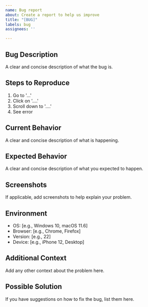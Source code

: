 ```yaml
---
name: Bug report
about: Create a report to help us improve
title: "[BUG]"
labels: bug
assignees: ''

---
```


## Bug Description

A clear and concise description of what the bug is.

## Steps to Reproduce

1. Go to '...'
2. Click on '....'
3. Scroll down to '....'
4. See error

## Current Behavior

A clear and concise description of what is happening.

## Expected Behavior

A clear and concise description of what you expected to happen.

## Screenshots

If applicable, add screenshots to help explain your problem.

## Environment

- OS: [e.g., Windows 10, macOS 11.6]
- Browser: [e.g., Chrome, Firefox]
- Version: [e.g., 22]
- Device: [e.g., iPhone 12, Desktop]

## Additional Context

Add any other context about the problem here.

## Possible Solution

If you have suggestions on how to fix the bug, list them here.
